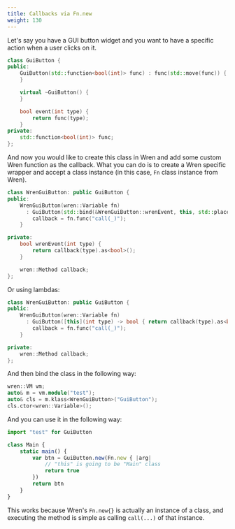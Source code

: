 ```yaml
---
title: Callbacks via Fn.new
weight: 130
---
```


Let's say you have a GUI button widget and you want to have a specific action when a user clicks on it.

```cpp
class GuiButton {
public:
    GuiButton(std::function<bool(int)> func) : func(std::move(func)) {
    }

    virtual ~GuiButton() {
    }

    bool event(int type) {
        return func(type);
    }
private:
    std::function<bool(int)> func;
};
```

And now you would like to create this class in Wren and add some custom Wren function as the callback. What you can do is to create a Wren specific wrapper and accept a class instance (in this case, `Fn` class instance from Wren).

```cpp
class WrenGuiButton: public GuiButton {
public:
    WrenGuiButton(wren::Variable fn) 
      : GuiButton(std::bind(&WrenGuiButton::wrenEvent, this, std::placeholders::_1)) {
        callback = fn.func("call(_)");
    }

private:
    bool wrenEvent(int type) {
        return callback(type).as<bool>();
    }

    wren::Method callback;
};
```

Or using lambdas:

```cpp
class WrenGuiButton: public GuiButton {
public:
    WrenGuiButton(wren::Variable fn) 
      : GuiButton([this](int type) -> bool { return callback(type).as<bool>(); }) {
        callback = fn.func("call(_)");
    }

private:
    wren::Method callback;
};
```

And then bind the class in the following way:

```cpp
wren::VM vm;
auto& m = vm.module("test");
auto& cls = m.klass<WrenGuiButton>("GuiButton");
cls.ctor<wren::Variable>();
```

And you can use it in the following way:

```js
import "test" for GuiButton

class Main {
    static main() {
        var btn = GuiButton.new(Fn.new { |arg|
            // "this" is going to be "Main" class
            return true
        })
        return btn
    }
}
```

This works because Wren's `Fn.new{}` is actually an instance of a class, and executing the method is simple as calling `call(...)` of that instance.
